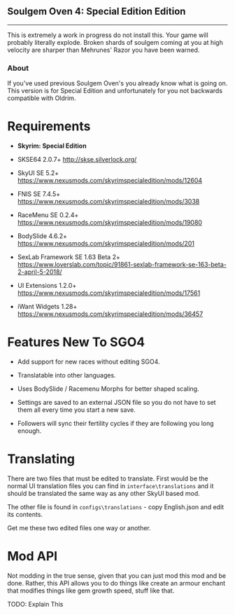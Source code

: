 ## Soulgem Oven 4: Special Edition Edition

--------

This is extremely a work in progress do not install this. Your game will
probably literally explode. Broken shards of soulgem coming at you at high
velocity are sharper than Mehrunes' Razor you have been warned.



### About

If you've used previous Soulgem Oven's you already know what is going on. This
version is for Special Edition and unfortunately for you not backwards
compatible with Oldrim.



# Requirements

* **Skyrim: Special Edition**

* SKSE64 2.0.7+
  http://skse.silverlock.org/

* SkyUI SE 5.2+
  https://www.nexusmods.com/skyrimspecialedition/mods/12604

* FNIS SE 7.4.5+
  https://www.nexusmods.com/skyrimspecialedition/mods/3038

* RaceMenu SE 0.2.4+
  https://www.nexusmods.com/skyrimspecialedition/mods/19080

* BodySlide 4.6.2+
  https://www.nexusmods.com/skyrimspecialedition/mods/201

* SexLab Framework SE 1.63 Beta 2+
  https://www.loverslab.com/topic/91861-sexlab-framework-se-163-beta-2-april-5-2018/

* UI Extensions 1.2.0+
  https://www.nexusmods.com/skyrimspecialedition/mods/17561

* iWant Widgets 1.28+
  https://www.nexusmods.com/skyrimspecialedition/mods/36457




# Features New To SGO4

* Add support for new races without editing SGO4.

* Translatable into other languages.

* Uses BodySlide / Racemenu Morphs for better shaped scaling.

* Settings are saved to an external JSON file so you do not have to set them
  all every time you start a new save.

* Followers will sync their fertility cycles if they are following you
  long enough.



# Translating

There are two files that must be edited to translate. First would be the normal
UI translation files you can find in `interface\translations` and it should be
translated the same way as any other SkyUI based mod.

The other file is found in `configs\translations` - copy English.json and edit
its contents.

Get me these two edited files one way or another.



# Mod API

Not modding in the true sense, given that you can just mod this mod and be done.
Rather, this API allows you to do things like create an armour enchant that
modifies things like gem growth speed, stuff like that.

TODO: Explain This

